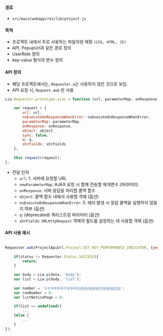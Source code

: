#### 경로
- `src/main/webapp/res/lib/project.js`

#### 목적
- 프로젝트 내에서 주로 사용하는 파일자원 매핑 `(CSS, HTML, JS)`
- API, PopupUrl과 같은 경로 정의
- UserRole 정의
- key-value 형식의 변수 정의

#### API 정의 
- 해당 프로젝트에서는, `Requester.a`는 사용하지 않은 것으로 보임. 
- API 요청 시, `Request.awb` 만 사용

```javascript
Lia.Requester.prototype.ajax = function (url, parameterMap, onResponse, object, noExecuteOnResponseWhenError, q, xhrFields) { 
	
    var request = {  
        url: url,  
        noExecuteOnResponseWhenError: noExecuteOnResponseWhenError,  
        parameterMap: parameterMap,  
        onResponse: onResponse,  
        object: object,  
        sync: false,  
        q: q,  
        xhrFields: xhrFields  
    };  
  
    this.request(request);  
};
```

- 전달 인자
	- `url`: 1. 서버에 요청할 URL
	- `newParameterMap`: AJAX 요청 시 함께 전송할 매개변수 (파라미터)  
	- `onResponse`: 서버 응답을 처리할 콜백 함수  
	- `object`: 콜백 함수 내에서 사용할 객체 (옵션)  
	- `noExecuteOnResponseWhenError`: 5. 에러 발생 시 응답 콜백을 실행하지 않을지 여부 (옵션)  
	- `q`: (deprecated) 쿼리스트링 파라미터 (옵션)  
	- `xhrFields`: `XMLHttpRequest` 객체의 필드를 설정하는 데 사용할 객체 (옵션)


#### API 사용 예시

```javascript

Requester.awb(ProjectApiUrl.Project.GET_KEY_PERFORMANCE_INDICATOR, {year : year,dashBoard : 1}, function(status, data) {  
  
    if(status != Requester.Status.SUCCESS){  
        return;  
    }  
  
    var body = Lia.p(data, 'body');  
    var list = Lia.p(body, 'list');  
  
    var number = '①②③④⑤⑥⑦⑧⑨⑩⑪⑫⑬⑭⑮⑯⑰⑱⑲⑳㉑㉒';  
    var rowNumber = 0;  
    var listNoticePage = 0;  
    
    if(list == undefined){
	    ...  
    }else {  
	    ...
    }  
});
```